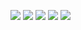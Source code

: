 ![](JmeterHomeWork/Screenshots/1_GET_Base_page.png)
![](Screenshots/2_GET_Search_Product_from_list.png)
![](Screenshots/3_GET_Product_page.png)
![](Screenshots/4_POST_Add_product_to_cart.png)
![](Screenshots/5_GET_Cart_page.png)
